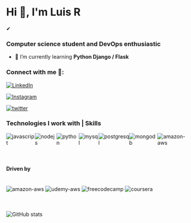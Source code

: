 <h1 align="left">Hi 👋, I'm Luis R</h1>

✔

<h3 align="left">Computer science student and DevOps enthusiastic</h3>


- 🐍 I’m currently learning **Python Django / Flask**


<h3 align="left">Connect with me 👥:</h3>


[![LinkedIn](https://img.shields.io/badge/LinkedIn-0077B5?style=for-the-badge&logo=linkedin&logoColor=white)](https://www.linkedin.com/in/graf-style/)

[![Instagram](https://img.shields.io/badge/Instagram-E4405F?style=for-the-badge&logo=instagram&logoColor=white
)](https://www.instagram.com/graf_style/)

[![twitter](https://img.shields.io/badge/Twitter-1DA1F2?style=for-the-badge&logo=twitter&logoColor=white
)](https://twitter.com/graf_style)

<p align="left">
</p>

<h3 align="left">Technologies I work with | Skills</h3>
<div style="display: flex"><br/>
<img align="center" alt="javascript" src="https://img.shields.io/badge/JavaScript-F7DF1E?style=for-the-badge&logo=javascript&logoColor=black"/>
<img align="center" alt="nodejs" src="https://img.shields.io/badge/Node.js-43853D?style=for-the-badge&logo=node.js&logoColor=white"/>
<img align="center" alt="python" src="https://img.shields.io/badge/Python-14354C?style=for-the-badge&logo=python&logoColor=white"/>
<img align="center" alt="mysql" src="https://img.shields.io/badge/MySQL-00000F?style=for-the-badge&logo=mysql&logoColor=white"/>
<img align="center" alt="postgresql" src="https://img.shields.io/badge/PostgreSQL-316192?style=for-the-badge&logo=postgresql&logoColor=white"/>
<img align="center" alt="mongodb" src="https://img.shields.io/badge/MongoDB-4EA94B?style=for-the-badge&logo=mongodb&logoColor=white"/>
<img align="center" alt="amazon-aws" src="https://img.shields.io/badge/Amazon_AWS-232F3E?style=for-the-badge&logo=amazon-aws&logoColor=white"/>
</div>
<br>
<br>
<h4 align="left"> Driven by </h4>
<div style="display: inline_block"><br/>
<img align="center" alt="amazon-aws" src="https://img.shields.io/badge/Intel-Core_i5_10th-0071C5?style=for-the-badge&logo=intel&logoColor=white">
<img align="center" alt="udemy-aws" src="https://img.shields.io/badge/Udemy-EC5252?style=for-the-badge&logo=Udemy&logoColor=white">
<img align="center" alt="freecodecamp" src="https://img.shields.io/badge/freecodecamp-27273D?style=for-the-badge&logo=freecodecamp&logoColor=white">
<img align="center" alt="coursera" src="https://img.shields.io/badge/Coursera-0056D2?style=for-the-badge&logo=Coursera&logoColor=white">
</div>
  <br>
  <br>
  <br>
 <img align="center" alt="GitHub stats" src="https://github-readme-stats.vercel.app/api?username=anuraghazra&show_icons=true&theme=tokyonight">


